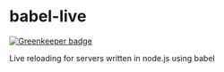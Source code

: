 # babel-live

[![Greenkeeper badge](https://badges.greenkeeper.io/ForbesLindesay/babel-live.svg)](https://greenkeeper.io/)

Live reloading for servers written in node.js using babel
